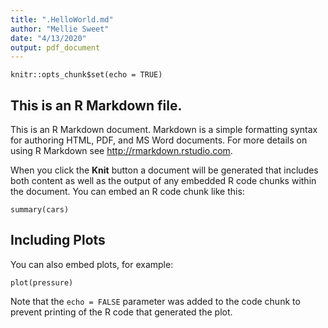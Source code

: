 ```yaml
---
title: ".HelloWorld.md"
author: "Mellie Sweet"
date: "4/13/2020"
output: pdf_document
---
```


```{r setup, include=FALSE}
knitr::opts_chunk$set(echo = TRUE)
```

## This is an R Markdown file.

This is an R Markdown document. Markdown is a simple formatting syntax for authoring HTML, PDF, and MS Word documents. For more details on using R Markdown see <http://rmarkdown.rstudio.com>.

When you click the **Knit** button a document will be generated that includes both content as well as the output of any embedded R code chunks within the document. You can embed an R code chunk like this:

```{r cars}
summary(cars)
```

## Including Plots

You can also embed plots, for example:

```{r pressure, echo=FALSE}
plot(pressure)
```

Note that the `echo = FALSE` parameter was added to the code chunk to prevent printing of the R code that generated the plot.
